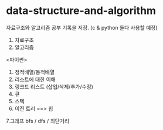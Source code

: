 # data-structure-and-algorithm
자료구조와 알고리즘 공부 기록을 저장.
(c & python 둘다 사용할 예정)



1. 자료구조
2. 알고리즘


<파이썬>
1. 정적배열/동적배열
2. 리스트에 대한 이해
3. 링크드 리스트 (삽입/삭제/추가/수정) 
4. 큐
5. 스텍
6. 이진 트리
==> 힙

7.그래프
bfs / dfs / 최단거리
